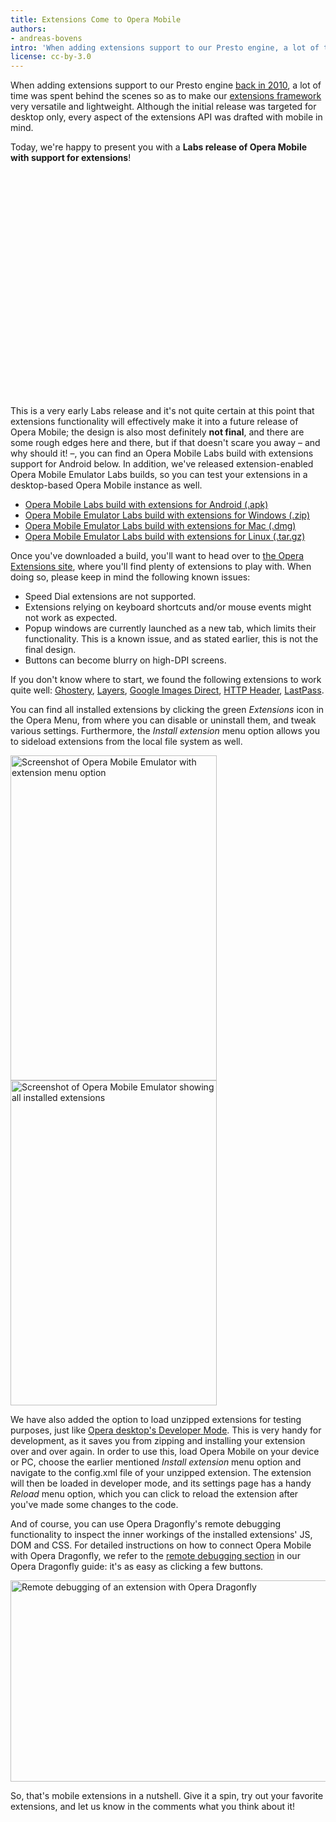 ```yaml
---
title: Extensions Come to Opera Mobile
authors:
- andreas-bovens
intro: 'When adding extensions support to our Presto engine, a lot of time was spent behind the scenes so as to make our extensions framework very versatile and lightweight, with the aim of using it on other platforms as well. Today, we’re happy to present you with an early preview of extensions running on Opera Mobile!'
license: cc-by-3.0
---
```

<p>When adding extensions support to our Presto engine <a href="http://my.opera.com/chooseopera/blog/2010/10/14/opera-11-will-have-extensions">back in 2010</a>, a lot of time was spent behind the scenes so as to make our <a href="https://dev.opera.com/addons/extensions/">extensions framework</a> very versatile and lightweight. Although the initial release was targeted for desktop only, every aspect of the extensions API was drafted with mobile in mind.</p>

<p>Today, we're happy to present you with a <strong>Labs release of Opera Mobile with support for extensions</strong>!</p>

<p><object width="640" height="360"><param name="movie" value="https://www.youtube.com/v/PR6EoHsWL2Q?version=3&hl=en_US&rel=0"></param><param name="allowFullScreen" value="true"></param><param name="allowscriptaccess" value="always"></param><embed src="https://www.youtube.com/v/PR6EoHsWL2Q?version=3&hl=en_US&rel=0" type="application/x-shockwave-flash" width="640" height="360" allowscriptaccess="always" allowfullscreen="true"></embed></object></p>

<p>This is a very early Labs release and it's not quite certain at this point that extensions functionality will effectively make it into a future release of Opera Mobile; the design is also most definitely <strong>not final</strong>, and there are some rough edges here and there, but if that doesn't scare you away – and why should it! –, you can find an Opera Mobile Labs build with extensions support for Android below. In addition, we've released extension-enabled Opera Mobile Emulator Labs builds, so you can test your extensions in a desktop-based Opera Mobile instance as well.</p>

<ul>
<li><a href="https://www.opera.com/download/get.pl?id=34585&sub=true&nothanks=yes&location=360">Opera Mobile Labs build with extensions for Android (.apk)</a></li>
<li><a href="https://www.opera.com/download/get.pl?id=34588&sub=true&nothanks=yes&location=360">Opera Mobile Emulator Labs build with extensions for Windows (.zip)</a></li>
<li><a href="https://www.opera.com/download/get.pl?id=34586&sub=true&nothanks=yes&location=360">Opera Mobile Emulator Labs build with extensions for Mac (.dmg)</a></li>
<li><a href="https://www.opera.com/download/get.pl?id=34587&sub=true&nothanks=yes&location=360">Opera Mobile Emulator Labs build with extensions for Linux (.tar.gz)</a></li>
</ul>

<p>Once you've downloaded a build, you'll want to head over to <a href="http://addons.opera.com/">the Opera Extensions site</a>, where you'll find plenty of extensions to play with. When doing so, please keep in mind the following known issues:</p>

<ul>
<li>Speed Dial extensions are not supported.</li>
<li>Extensions relying on keyboard shortcuts and/or mouse events might not work as expected.</li>
<li>Popup windows are currently launched as a new tab, which limits their functionality. This is a known issue, and as stated earlier, this is not the final design.</li>
<li>Buttons can become blurry on high-DPI screens.</li>
</ul>

<p>If you don't know where to start, we found the following extensions to work quite well: <a href="https://addons.opera.com/en/addons/extensions/details/ghostery/">Ghostery</a>, <a href="https://addons.opera.com/en/addons/extensions/details/layers/">Layers</a>, <a href="https://addons.opera.com/en/addons/extensions/details/google-images-direct/">Google Images Direct</a>, <a href="https://addons.opera.com/en/addons/extensions/details/http-header/">HTTP Header</a>, <a href="https://addons.opera.com/en/addons/extensions/details/lastpass/">LastPass</a>.</p>

<p>You can find all installed extensions by clicking the green <em>Extensions</em> icon in the Opera Menu, from where you can disable or uninstall them, and tweak various settings. Furthermore, the <em>Install extension</em> menu option allows you to sideload extensions from the local file system as well.</p>

<img src="mobile-emulator_extension-menu.png" alt="Screenshot of Opera Mobile Emulator with extension menu option" height="520" width="330" style="float: left;">
<img src="mobile-emulator_extensions.png" alt="Screenshot of Opera Mobile Emulator showing all installed extensions" height="520" width="330">

<p>We have also added the option to load unzipped extensions for testing purposes, just like <a href="https://dev.opera.com/articles/view/opera-extensions-developer-workflow/#developermode">Opera desktop's Developer Mode</a>. This is very handy for development, as it saves you from zipping and installing your extension over and over again. In order to use this, load Opera Mobile on your device or PC, choose the earlier mentioned <em>Install extension</em> menu option and navigate to the config.xml file of your unzipped extension. The extension will then be loaded in developer mode, and its settings page has a handy <em>Reload</em> menu option, which you can click to reload the extension after you've made some changes to the code.</p>

<p>And of course, you can use Opera Dragonfly's remote debugging functionality to inspect the inner workings of the installed extensions' JS, DOM and CSS. For detailed instructions on how to connect Opera Mobile with Opera Dragonfly, we refer to the <a href="https://www.opera.com/dragonfly/documentation/remote/">remote debugging section</a> in our Opera Dragonfly guide: it's as easy as clicking a few buttons.</p>

<img src="remote-debug-mobile-extension.png" alt="Remote debugging of an extension with Opera Dragonfly" width="660" height="322">

<p>So, that's mobile extensions in a nutshell. Give it a spin, try out your favorite extensions, and let us know in the comments what you think about it!</p>
